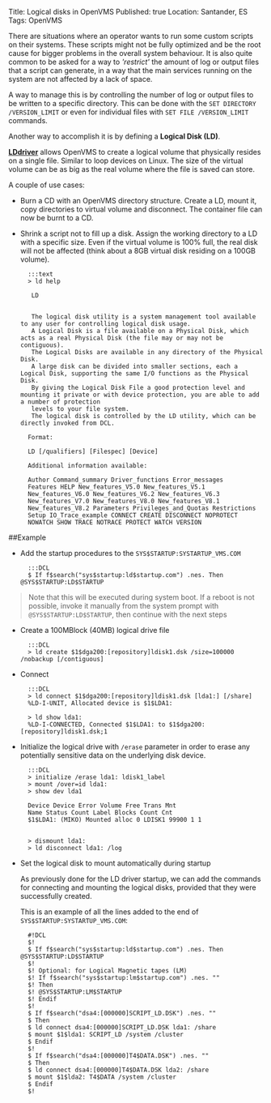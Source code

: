 Title: Logical disks in OpenVMS
Published: true
Location: Santander, ES
Tags: OpenVMS

There are situations where an operator wants to run some custom scripts on
their systems. These scripts might not be fully optimized and be the root
cause for bigger problems in the overall system behaviour.
It is also quite common to be asked for a way to *'restrict'* the amount of
log or output files that a script can generate, in a way that the main
services running on the system are not affected by a lack of space.

A way to manage this is by controlling the number of log or output files to
be written to a specific directory.
This can be done with the `SET DIRECTORY /VERSION_LIMIT` or even for
individual files with `SET FILE /VERSION_LIMIT` commands.

Another way to accomplish it is by defining a **Logical Disk (LD)**.


<u>**LDdriver**</u> allows OpenVMS to create a logical volume that physically
resides on a single file. Similar to loop devices on Linux.
The size of the virtual volume can be as big as the real volume where the file
is saved can store.

A couple of use cases:

- Burn a CD with an OpenVMS directory structure. Create a LD, mount it,
copy directories to virtual volume and disconnect.
The container file can now be burnt to a CD.

- Shrink a script not to fill up a disk. Assign the working directory to a LD
with a specific size. Even if the virtual volume is 100% full, the real disk
will not be affected (think about a 8GB virtual disk residing on a 100GB
volume).

        :::text
        > ld help
        
         LD
        
        
         The logical disk utility is a system management tool available to any user for controlling logical disk usage.
         A Logical Disk is a file available on a Physical Disk, which acts as a real Physical Disk (the file may or may not be contiguous).
         The Logical Disks are available in any directory of the Physical Disk.
         A large disk can be divided into smaller sections, each a Logical Disk, supporting the same I/O functions as the Physical Disk.
         By giving the Logical Disk File a good protection level and mounting it private or with device protection, you are able to add a number of protection
         levels to your file system.
         The logical disk is controlled by the LD utility, which can be directly invoked from DCL.
        
        Format:
        
        LD [/qualifiers] [Filespec] [Device]
        
        Additional information available:
        
        Author Command_summary Driver_functions Error_messages
        Features HELP New_features_V5.0 New_features_V5.1
        New_features_V6.0 New_features_V6.2 New_features_V6.3
        New_features_V7.0 New_features_V8.0 New_features_V8.1
        New_features_V8.2 Parameters Privileges_and_Quotas Restrictions
        Setup IO_Trace_example CONNECT CREATE DISCONNECT NOPROTECT
        NOWATCH SHOW TRACE NOTRACE PROTECT WATCH VERSION


##Example

* Add the startup procedures to the `SYS$STARTUP:SYSTARTUP_VMS.COM`

        :::DCL
        $ If f$search("sys$startup:ld$startup.com") .nes. Then @SYS$STARTUP:LD$STARTUP
>Note that this will be executed during system boot. If a reboot is not
possible, invoke it manually from the system prompt with
`@SYS$STARTUP:LD$STARTUP`, then continue with the next steps

* Create a 100MBlock (40MB) logical drive file

        :::DCL
        > ld create $1$dga200:[repository]ldisk1.dsk /size=100000 /nobackup [/contiguous]

* Connect

        :::DCL
        > ld connect $1$dga200:[repository]ldisk1.dsk [lda1:] [/share]
        %LD-I-UNIT, Allocated device is $1$LDA1:

        > ld show lda1:
        %LD-I-CONNECTED, Connected $1$LDA1: to $1$dga200:[repository]ldisk1.dsk;1

* Initialize the logical drive with `/erase` parameter in order to erase any
potentially sensitive data on the underlying disk device.

        :::DCL
        > initialize /erase lda1: ldisk1_label
        > mount /over=id lda1:
        > show dev lda1

        Device Device Error Volume Free Trans Mnt
        Name Status Count Label Blocks Count Cnt
        $1$LDA1: (MIKO) Mounted alloc 0 LDISK1 99900 1 1


        > dismount lda1:
        > ld disconnect lda1: /log

* Set the logical disk to mount automatically during startup

    As previously done for the LD driver startup, we can add the commands for
    connecting and mounting the logical disks, provided that they were
    successfully created.

    This is an example of all the lines added to the end of
    `SYS$STARTUP:SYSTARTUP_VMS.COM`:

        #!DCL
        $!
        $ If f$search("sys$startup:ld$startup.com") .nes. Then @SYS$STARTUP:LD$STARTUP
        $!
        $! Optional: for Logical Magnetic tapes (LM)
        $! If f$search("sys$startup:lm$startup.com") .nes. ""
        $! Then
        $! @SYS$STARTUP:LM$STARTUP
        $! Endif
        $!
        $ If f$search("dsa4:[000000]SCRIPT_LD.DSK") .nes. ""
        $ Then
        $ ld connect dsa4:[000000]SCRIPT_LD.DSK lda1: /share
        $ mount $1$lda1: SCRIPT_LD /system /cluster
        $ Endif
        $!
        $ If f$search("dsa4:[000000]T4$DATA.DSK") .nes. ""
        $ Then
        $ ld connect dsa4:[000000]T4$DATA.DSK lda2: /share
        $ mount $1$lda2: T4$DATA /system /cluster
        $ Endif
        $!
 
